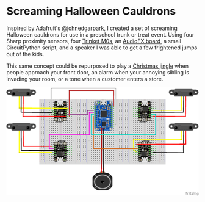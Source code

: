 # Screaming Halloween Cauldrons

Inspired by Adafruit's [@johnedgarpark](https://twitter.com/johnedgarpark), I created a set of screaming Halloween cauldrons for use in a preschool trunk or treat event. 
Using four Sharp proximity sensors, four [Trinket M0s](https://www.adafruit.com/product/3500), an [AudioFX board](https://www.adafruit.com/product/2220), a small CircuitPython script, and a speaker I was able to get a few frightened jumps out of the kids. 

This same concept could be repurposed to play a [Christmas jingle](https://github.com/eat-sleep-code/circuitpython-christmas "Get the code for a Christmas version of this project")  when people approach your front door, an alarm when your annoying sibling is invading your room, or a tone when a customer enters a store. 


![Wiring Diagram](https://github.com/eat-sleep-code/circuitpython-halloween-cauldrons/blob/master/fritzing.png)
